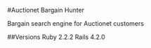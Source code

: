 #Auctionet Bargain Hunter

Bargain search engine for Auctionet customers

##Versions
Ruby 2.2.2
Rails 4.2.0
